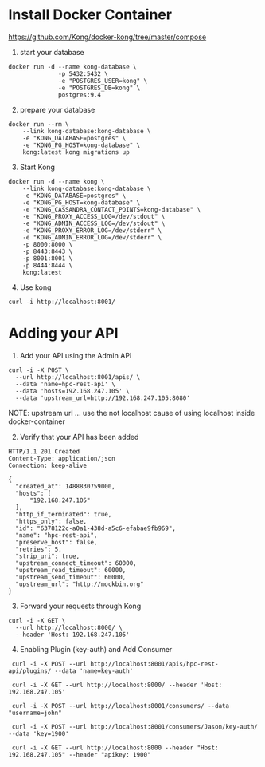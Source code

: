 # Install Docker Container

https://github.com/Kong/docker-kong/tree/master/compose

1. start your database

```
docker run -d --name kong-database \
              -p 5432:5432 \
              -e "POSTGRES_USER=kong" \
              -e "POSTGRES_DB=kong" \
              postgres:9.4
```

2. prepare your database

```
docker run --rm \
    --link kong-database:kong-database \
    -e "KONG_DATABASE=postgres" \
    -e "KONG_PG_HOST=kong-database" \
    kong:latest kong migrations up
```

3. Start Kong

```
docker run -d --name kong \
    --link kong-database:kong-database \
    -e "KONG_DATABASE=postgres" \
    -e "KONG_PG_HOST=kong-database" \
    -e "KONG_CASSANDRA_CONTACT_POINTS=kong-database" \
    -e "KONG_PROXY_ACCESS_LOG=/dev/stdout" \
    -e "KONG_ADMIN_ACCESS_LOG=/dev/stdout" \
    -e "KONG_PROXY_ERROR_LOG=/dev/stderr" \
    -e "KONG_ADMIN_ERROR_LOG=/dev/stderr" \
    -p 8000:8000 \
    -p 8443:8443 \
    -p 8001:8001 \
    -p 8444:8444 \
    kong:latest
```

4. Use kong

```
curl -i http://localhost:8001/
```


# Adding your API

1. Add your API using the Admin API

```
curl -i -X POST \
  --url http://localhost:8001/apis/ \
  --data 'name=hpc-rest-api' \
  --data 'hosts=192.168.247.105' \
  --data 'upstream_url=http://192.168.247.105:8080'
```

NOTE:
upstream url ... use the not localhost cause of using localhost inside docker-container

2. Verify that your API has been added

```
HTTP/1.1 201 Created
Content-Type: application/json
Connection: keep-alive

{
  "created_at": 1488830759000,
  "hosts": [
      "192.168.247.105"
  ],
  "http_if_terminated": true,
  "https_only": false,
  "id": "6378122c-a0a1-438d-a5c6-efabae9fb969",
  "name": "hpc-rest-api",
  "preserve_host": false,
  "retries": 5,
  "strip_uri": true,
  "upstream_connect_timeout": 60000,
  "upstream_read_timeout": 60000,
  "upstream_send_timeout": 60000,
  "upstream_url": "http://mockbin.org"
}
```

3. Forward your requests through Kong

```
curl -i -X GET \
  --url http://localhost:8000/ \
  --header 'Host: 192.168.247.105'
```

4. Enabling Plugin (key-auth) and Add Consumer

```
 curl -i -X POST --url http://localhost:8001/apis/hpc-rest-api/plugins/ --data 'name=key-auth'

 curl -i -X GET --url http://localhost:8000/ --header 'Host: 192.168.247.105'

 curl -i -X POST --url http://localhost:8001/consumers/ --data "username=john"

 curl -i -X POST --url http://localhost:8001/consumers/Jason/key-auth/ --data 'key=1900'

 curl -i -X GET --url http://localhost:8000 --header "Host: 192.168.247.105" --header "apikey: 1900"
```
